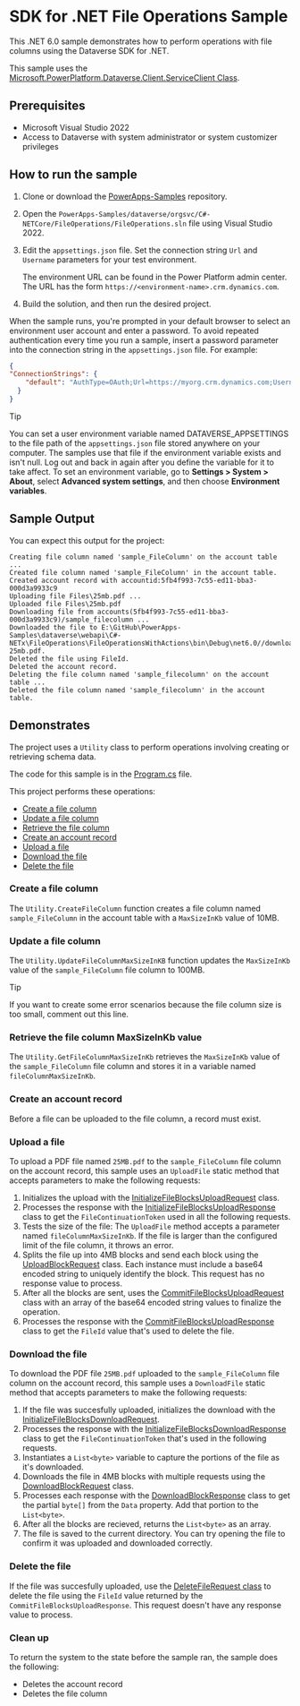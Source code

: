 ﻿# SDK for .NET File Operations Sample

This .NET 6.0 sample demonstrates how to perform operations with file columns using the Dataverse SDK for .NET.

This sample uses the [Microsoft.PowerPlatform.Dataverse.Client.ServiceClient Class](https://learn.microsoft.com/dotnet/api/microsoft.powerplatform.dataverse.client.serviceclient).

## Prerequisites

- Microsoft Visual Studio 2022
- Access to Dataverse with system administrator or system customizer privileges

## How to run the sample

1. Clone or download the [PowerApps-Samples](https://github.com/microsoft/PowerApps-Samples) repository.
1. Open the `PowerApps-Samples/dataverse/orgsvc/C#-NETCore/FileOperations/FileOperations.sln` file using Visual Studio 2022.
1. Edit the `appsettings.json` file. Set the connection string `Url` and `Username` parameters for your test environment.

   The environment URL can be found in the Power Platform admin center. The URL has the form `https://<environment-name>.crm.dynamics.com`.

1. Build the solution, and then run the desired project.

When the sample runs, you're prompted in your default browser to select an environment user account and enter a password. To avoid repeated authentication every time you run a sample, insert a password parameter into the connection string in the `appsettings.json` file. For example:

```json
{
"ConnectionStrings": {
    "default": "AuthType=OAuth;Url=https://myorg.crm.dynamics.com;Username=someone@myorg.onmicrosoft.com;Password=mypassword;RedirectUri=http://localhost;AppId=51f81489-12ee-4a9e-aaae-a2591f45987d;LoginPrompt=Auto"
  }
}
```

> [!TIP]
> You can set a user environment variable named DATAVERSE_APPSETTINGS to the file path of the `appsettings.json` file stored anywhere on your computer. The samples use that file if the environment variable exists and isn't null. Log out and back in again after you define the variable for it to take affect. To set an environment variable, go to **Settings > System > About**, select **Advanced system settings**, and then choose **Environment variables**.

## Sample Output

You can expect this output for the project:

```
Creating file column named 'sample_FileColumn' on the account table ...
Created file column named 'sample_FileColumn' in the account table.
Created account record with accountid:5fb4f993-7c55-ed11-bba3-000d3a9933c9
Uploading file Files\25mb.pdf ...
Uploaded file Files\25mb.pdf
Downloading file from accounts(5fb4f993-7c55-ed11-bba3-000d3a9933c9)/sample_filecolumn ...
Downloaded the file to E:\GitHub\PowerApps-Samples\dataverse\webapi\C#-NETx\FileOperations\FileOperationsWithActions\bin\Debug\net6.0//downloaded-25mb.pdf.
Deleted the file using FileId.
Deleted the account record.
Deleting the file column named 'sample_filecolumn' on the account table ...
Deleted the file column named 'sample_filecolumn' in the account table.
```

## Demonstrates

The project uses a `Utility` class to perform operations involving creating or retrieving schema data.

The code for this sample is in the [Program.cs](Program.cs) file.

This project performs these operations:

- [Create a file column](#create-a-file-column)
- [Update a file column](#update-a-file-column)
- [Retrieve the file column](#retrieve-the-file-column-maxsizeinkb-value)
- [Create an account record](#create-an-account-record)
- [Upload a file](#upload-a-file)
- [Download the file](#download-the-file)
- [Delete the file](#delete-the-file)

### Create a file column

The `Utility.CreateFileColumn` function creates a file column named `sample_FileColumn` in the account table with a `MaxSizeInKb` value of 10MB.

### Update a file column

The `Utility.UpdateFileColumnMaxSizeInKB` function updates the `MaxSizeInKb` value of the `sample_FileColumn` file column to 100MB.

> [!TIP]
> If you want to create some error scenarios because the file column size is too small, comment out this line.

### Retrieve the file column MaxSizeInKb value

The `Utility.GetFileColumnMaxSizeInKb` retrieves the `MaxSizeInKb` value of the `sample_FileColumn` file column and stores it in a variable named `fileColumnMaxSizeInKb`.

### Create an account record

Before a file can be uploaded to the file column, a record must exist.

### Upload a file

To upload a PDF file named `25MB.pdf` to the `sample_FileColumn` file column on the account record, this sample uses an `UploadFile` static method that accepts parameters to make the following requests:

1. Initializes the upload with the [InitializeFileBlocksUploadRequest](https://learn.microsoft.com/dotnet/api/microsoft.crm.sdk.messages.initializefileblocksuploadrequest) class.
1. Processes the response with the [InitializeFileBlocksUploadResponse](https://learn.microsoft.com/dotnet/api/microsoft.crm.sdk.messages.initializefileblocksuploadresponse) class to get the `FileContinuationToken`  used in all the following requests.
1. Tests the size of the file: The `UploadFile` method accepts a parameter named `fileColumnMaxSizeInKb`. If the file is larger than the configured limit of the file column, it throws an error.
1. Splits the file up into 4MB blocks and send each block using the [UploadBlockRequest](https://learn.microsoft.com/dotnet/api/microsoft.crm.sdk.messages.uploadblockrequest) class. Each instance must include a base64 encoded string to uniquely identify the block. This request has no response value to process.
1. After all the blocks are sent, uses the [CommitFileBlocksUploadRequest](https://learn.microsoft.com/dotnet/api/microsoft.crm.sdk.messages.CommitFileBlocksUploadRequest) class with an array of the base64 encoded string values to finalize the operation.
1. Processes the response with the [CommitFileBlocksUploadResponse](https://learn.microsoft.com/dotnet/api/microsoft.crm.sdk.messages.CommitFileBlocksUploadResponse) class to get the `FileId` value that's used to delete the file.

### Download the file

To download the PDF file `25MB.pdf` uploaded to the `sample_FileColumn` file column on the account record, this sample uses a `DownloadFile` static method that accepts parameters to make the following requests:

1. If the file was succesfully uploaded, initializes the download with the [InitializeFileBlocksDownloadRequest](https://learn.microsoft.com/dotnet/api/microsoft.crm.sdk.messages.InitializeFileBlocksDownloadRequest).
1. Processes the response with the [InitializeFileBlocksDownloadResponse](https://learn.microsoft.com/dotnet/api/microsoft.crm.sdk.messages.InitializeFileBlocksDownloadResponse) class to get the `FileContinuationToken` that's used in the following requests.
1. Instantiates a `List<byte>` variable to capture the portions of the file as it's downloaded.
1. Downloads the file in 4MB blocks with multiple requests using the [DownloadBlockRequest](https://learn.microsoft.com/dotnet/api/microsoft.crm.sdk.messages.DownloadBlockRequest) class.
1. Processes each response with the [DownloadBlockResponse](https://learn.microsoft.com/dotnet/api/microsoft.crm.sdk.messages.DownloadBlockResponse) class to get the partial `byte[]` from the `Data` property. Add that portion to the `List<byte>`.
1. After all the blocks are recieved, returns the `List<byte>` as an array.
1. The file is saved to the current directory. You can try opening the file to confirm it was uploaded and downloaded correctly.

### Delete the file

If the file was succesfully uploaded, use the [DeleteFileRequest class](https://learn.microsoft.com/dotnet/api/microsoft.crm.sdk.messages.DeleteFileRequest) to delete the file using the `FileId` value returned by the `CommitFileBlocksUploadResponse`. This request doesn't have any response value to process.

### Clean up

To return the system to the state before the sample ran, the sample does the following:

- Deletes the account record
- Deletes the file column

